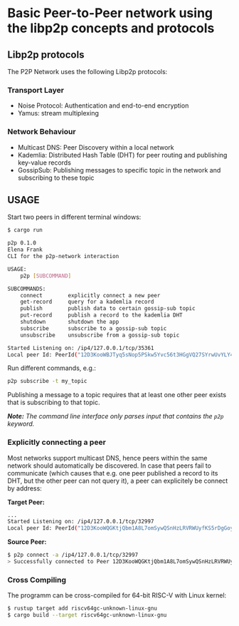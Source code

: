# Basic Peer-to-Peer network using the libp2p concepts and protocols

## Libp2p protocols

The P2P Network uses the following Libp2p protocols:

### Transport Layer

- Noise Protocol: Authentication and end-to-end encryption
- Yamus: stream multiplexing

### Network Behaviour

- Multicast DNS: Peer Discovery within a local network
- Kademlia: Distributed Hash Table (DHT) for peer routing and publishing key-value records
- GossipSub: Publishing messages to specific topic in the network and subscribing to these topic

## USAGE

Start two peers in different terminal windows:

```sh
$ cargo run

p2p 0.1.0
Elena Frank
CLI for the p2p-network interaction

USAGE:
    p2p [SUBCOMMAND]

SUBCOMMANDS:
    connect        explicitly connect a new peer
    get-record     query for a kademlia record
    publish        publish data to certain gossip-sub topic
    put-record     publish a record to the kademlia DHT
    shutdown       shutdown the app
    subscribe      subscribe to a gossip-sub topic
    unsubscribe    unsubscribe from a gossip-sub topic

Started Listening on: /ip4/127.0.0.1/tcp/35361
Local peer Id: PeerId("12D3KooWBJTyq5sNop5PSkw5Yvc56t3HGgVQ27SYrwUvYLY42EW4")
```

Run different commands, e.g.:

```sh
p2p subscribe -t my_topic
```

Publishing a message to a topic requires that at least one other peer exists that is subscribing to that topic.

***Note:** The command line interface only parses input that contains the `p2p` keyword.*

### Explicitly connecting a peer

Most networks support multicast DNS, hence peers within the same network should automatically be discovered.
In case that peers fail to communicate (which causes that e.g. one peer published a record to its DHT, but the other peer can not query it), a peer can explicitely be connect by address:

**Target Peer:**

```sh
... 
Started Listening on: /ip4/127.0.0.1/tcp/32997
Local peer Id: PeerId("12D3KooWQGKtjQbm1A8L7omSywQSnHzLRVRWUyfKS5rDgGoyVA7f")
```

**Source Peer:**

```sh
$ p2p connect -a /ip4/127.0.0.1/tcp/32997
> Successfully connected to Peer 12D3KooWQGKtjQbm1A8L7omSywQSnHzLRVRWUyfKS5rDgGoyVA7f.
```

### Cross Compiling

The programm can be cross-compiled for 64-bit RISC-V with Linux kernel:

```sh
$ rustup target add riscv64gc-unknown-linux-gnu
$ cargo build --target riscv64gc-unknown-linux-gnu
```
